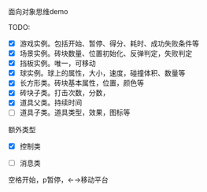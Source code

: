 面向对象思维demo

TODO:
- [x] 游戏实例。包括开始、暂停、得分、耗时、成功失败条件等
- [x] 场景实例。砖块数量、位置初始化、反弹判定，失败判定
- [X] 挡板实例。唯一，可移动
- [X] 球实例。球上的属性，大小，速度，碰撞体积、数量等
- [x] 长方形类。砖块基本属性，位置，颜色等
- [x] 砖块子类。打击次数，分数，
- [x] 道具父类。持续时间
- [ ] 道具子类。道具类型，效果，图标等

额外类型
- [x] 控制类
- [ ] 消息类


空格开始，p暂停，←→移动平台
